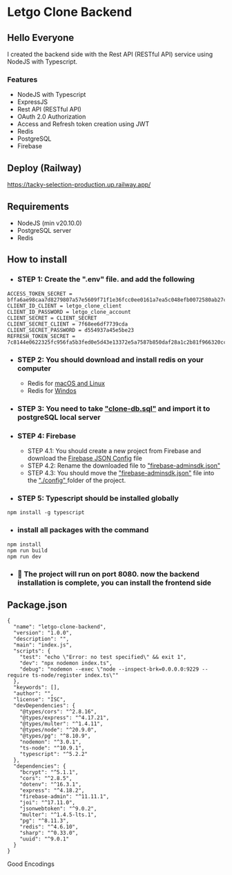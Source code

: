 # Letgo Clone Backend

## Hello Everyone
I created the backend side with the Rest API (RESTful API) service using NodeJS with Typescript.

### Features
* NodeJS with Typescript 
* ExpressJS
* Rest API (RESTful API)
* OAuth 2.0 Authorization
* Access and Refresh token creation using JWT
* Redis
* PostgreSQL
* Firebase

## Deploy (Railway)
https://tacky-selection-production.up.railway.app/

## Requirements
* NodeJS (min v20.10.0)
* PostgreSQL server
* Redis

## How to install

* ### STEP 1: Create the ".env" file. and add the following
  
```
ACCESS_TOKEN_SECRET = bffa6ae98caa7d8279807a57e5609f71f1e36fcc0ee0161a7ea5c048efb0072580ab27c906da5b645f43f08a017eb3cb8fc9c9539528cfab491251fcc4cb875c
CLIENT_ID_CLIENT = letgo_clone_client
CLIENT_ID_PASSWORD = letgo_clone_account
CLIENT_SECRET = CLIENT_SECRET
CLIENT_SECRET_CLIENT = 7f68ee6df7739cda
CLIENT_SECRET_PASSWORD = d554937a45e5be23
REFRESH_TOKEN_SECRET = 7c8144e0622325fc956fa5b3fed0e5d43e13372e5a7587b850daf28a1c2b81f966320cc19e01931cf16af7f2ea9137c5e444bda21f27af3d7cd60398862580ef
```  

* ### STEP 2: You should download and install redis on your computer

    * Redis for [macOS and Linux](https://redis.io/download/)  
    * Redis for [Windos](https://www.youtube.com/watch?v=4ePdm4AyL0s)  

* ### STEP 3: You need to take  <u>"clone-db.sql"</u> and import it to postgreSQL local server

* ### STEP 4: Firebase
    - STEP 4.1: You should create a new project from Firebase and download the <u>Firebase JSON Config</u> file
    - STEP 4.2: Rename the downloaded file to <u>"firebase-adminsdk.json"</u>
    - STEP 4.3: You should move the <u>"firebase-adminsdk.json"</u> file into the <u> "./config" </u> folder of the project.


* ### STEP 5: Typescript should be installed globally
```
npm install -g typescript
```

* ### install all packages with the command
```
npm install
npm run build
npm run dev
```

* ### 🎉 The project will run on port 8080. now the backend installation is complete, you can install the frontend side

## Package.json

```
{
  "name": "letgo-clone-backend",
  "version": "1.0.0",
  "description": "",
  "main": "index.js",
  "scripts": {
    "test": "echo \"Error: no test specified\" && exit 1",
    "dev": "npx nodemon index.ts",
    "debug": "nodemon --exec \"node --inspect-brk=0.0.0.0:9229 --require ts-node/register index.ts\""
  },
  "keywords": [],
  "author": "",
  "license": "ISC",
  "devDependencies": {
    "@types/cors": "^2.8.16",
    "@types/express": "^4.17.21",
    "@types/multer": "^1.4.11",
    "@types/node": "^20.9.0",
    "@types/pg": "^8.10.9",
    "nodemon": "^3.0.1",
    "ts-node": "^10.9.1",
    "typescript": "^5.2.2"
  },
  "dependencies": {
    "bcrypt": "^5.1.1",
    "cors": "^2.8.5",
    "dotenv": "^16.3.1",
    "express": "^4.18.2",
    "firebase-admin": "^11.11.1",
    "joi": "^17.11.0",
    "jsonwebtoken": "^9.0.2",
    "multer": "^1.4.5-lts.1",
    "pg": "^8.11.3",
    "redis": "^4.6.10",
    "sharp": "^0.33.0",
    "uuid": "^9.0.1"
  }
}
```


Good Encodings





